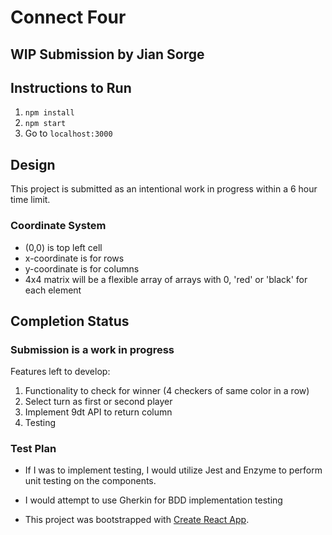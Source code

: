 # Connect Four  
## WIP Submission by Jian Sorge

## Instructions to Run

1. `npm install`
1. `npm start`
1. Go to `localhost:3000`

## Design

This project is submitted as an intentional work in progress within a 6 hour time limit.

### Coordinate System

- (0,0) is top left cell
- x-coordinate is for rows
- y-coordinate is for columns
- 4x4 matrix will be a flexible array of arrays with 0, 'red' or 'black' for each element

## Completion Status

### Submission is a work in progress

Features left to develop:
1. Functionality to check for winner (4 checkers of same color in a row)
1. Select turn as first or second player
1. Implement 9dt API to return column
1. Testing

### Test Plan

- If I was to implement testing, I would utilize Jest and Enzyme to perform unit testing on the components.
- I would attempt to use Gherkin for BDD implementation testing

- This project was bootstrapped with [Create React App](https://github.com/facebook/create-react-app).
